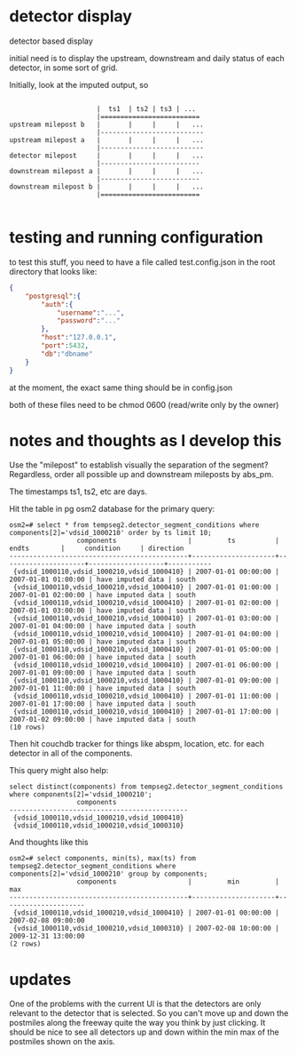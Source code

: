 # detector display

detector based display

initial need is to display the upstream, downstream and daily status
of each detector, in some sort of grid.

Initially, look at the imputed output, so

~~~

                      |  ts1  | ts2 | ts3 | ...
                      |=========================
upstream milepost b   |       |     |     |   ...
                      |--------------------------
upstream milepost a   |       |     |     |   ...
                      |--------------------------
detector milepost     |       |     |     |   ...
                      |-------------------------
downstream milepost a |       |     |     |   ...
                      |-------------------------
downstream milepost b |       |     |     |   ...
                      |=========================


~~~

# testing and running configuration

to test this stuff, you need to have a file called test.config.json in
the root directory that looks like:

``` json
{
    "postgresql":{
        "auth":{
            "username":"...",
            "password":"..."
        },
        "host":"127.0.0.1",
        "port":5432,
        "db":"dbname"
    }
}
```

at the moment, the exact same thing should be in config.json

both of these files need to be chmod 0600 (read/write only by the owner)

# notes and thoughts as I develop this

Use the "milepost" to establish visually the separation of the
segment?  Regardless, order all possible up and downstream mileposts
by abs_pm.

The timestamps ts1, ts2, etc are days.

Hit the table in pg osm2 database for the primary query:

```
osm2=# select * from tempseg2.detector_segment_conditions where components[2]='vdsid_1000210' order by ts limit 10;
                 components                  |         ts          |        endts        |     condition     | direction
---------------------------------------------+---------------------+---------------------+-------------------+-----------
 {vdsid_1000110,vdsid_1000210,vdsid_1000410} | 2007-01-01 00:00:00 | 2007-01-01 01:00:00 | have imputed data | south
 {vdsid_1000110,vdsid_1000210,vdsid_1000410} | 2007-01-01 01:00:00 | 2007-01-01 02:00:00 | have imputed data | south
 {vdsid_1000110,vdsid_1000210,vdsid_1000410} | 2007-01-01 02:00:00 | 2007-01-01 03:00:00 | have imputed data | south
 {vdsid_1000110,vdsid_1000210,vdsid_1000410} | 2007-01-01 03:00:00 | 2007-01-01 04:00:00 | have imputed data | south
 {vdsid_1000110,vdsid_1000210,vdsid_1000410} | 2007-01-01 04:00:00 | 2007-01-01 05:00:00 | have imputed data | south
 {vdsid_1000110,vdsid_1000210,vdsid_1000410} | 2007-01-01 05:00:00 | 2007-01-01 06:00:00 | have imputed data | south
 {vdsid_1000110,vdsid_1000210,vdsid_1000410} | 2007-01-01 06:00:00 | 2007-01-01 09:00:00 | have imputed data | south
 {vdsid_1000110,vdsid_1000210,vdsid_1000410} | 2007-01-01 09:00:00 | 2007-01-01 11:00:00 | have imputed data | south
 {vdsid_1000110,vdsid_1000210,vdsid_1000410} | 2007-01-01 11:00:00 | 2007-01-01 17:00:00 | have imputed data | south
 {vdsid_1000110,vdsid_1000210,vdsid_1000410} | 2007-01-01 17:00:00 | 2007-01-02 09:00:00 | have imputed data | south
(10 rows)
```

Then hit couchdb tracker for things like abspm, location, etc. for
each detector in all of the components.

This query might also help:

```
select distinct(components) from tempseg2.detector_segment_conditions where components[2]='vdsid_1000210';
                 components
---------------------------------------------
 {vdsid_1000110,vdsid_1000210,vdsid_1000410}
 {vdsid_1000110,vdsid_1000210,vdsid_1000310}
```

And thoughts like this

```
osm2=# select components, min(ts), max(ts) from tempseg2.detector_segment_conditions where components[2]='vdsid_1000210' group by components;
                 components                  |         min         |         max
---------------------------------------------+---------------------+---------------------
 {vdsid_1000110,vdsid_1000210,vdsid_1000410} | 2007-01-01 00:00:00 | 2007-02-08 09:00:00
 {vdsid_1000110,vdsid_1000210,vdsid_1000310} | 2007-02-08 10:00:00 | 2009-12-31 13:00:00
(2 rows)
```

# updates

One of the problems with the current UI is that the detectors are only
relevant to the detector that is selected.  So you can't move up and
down the postmiles along the freeway quite the way you think by just
clicking.  It should be nice to see all detectors up and down within
the min max of the postmiles shown on the axis.
